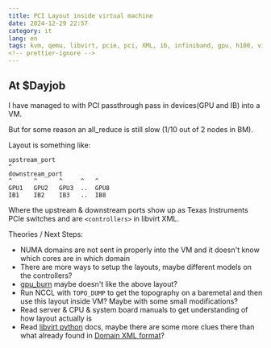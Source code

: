 ```yaml
---
title: PCI Layout inside virtual machine
date: 2024-12-29 22:57
category: it
lang: en
tags: kvm, qemu, libvirt, pcie, pci, XML, ib, infiniband, gpu, h100, virtualization
<!-- prettier-ignore -->
---
```


## At $Dayjob

I have managed to with PCI passthrough pass in devices(GPU and IB) into a VM.

But for some reason an all_reduce is still slow (1/10 out of 2 nodes in BM).

Layout is something like:

```
upstream_port
^
downstream_port
^      ^      ^     ^   ^
GPU1   GPU2   GPU3  ..  GPU8
IB1    IB2    IB3   ..  IB8
```

Where the upstream & downstream ports show up as Texas Instruments PCIe switches
and are `<controllers>` in libvirt XML.

Theories / Next Steps:

- NUMA domains are not sent in properly into the VM and it doesn't know which
  cores are in which domain
- There are more ways to setup the layouts, maybe different models on the
  controllers?
- [gpu_burn](https://github.com/wilicc/gpu-burn) maybe doesn't like the above
  layout?
- Run NCCL with `TOPO_DUMP` to get the topography on a baremetal and then use
  this layout inside VM? Maybe with some small modifications?
- Read server & CPU & system board manuals to get understanding of how layout
  actually is
- Read [libvirt python](https://libvirt-python.readthedocs.io/) docs, maybe
  there are some more clues there than what already found in
  [Domain XML format](https://libvirt.org/formatdomain.html)?
